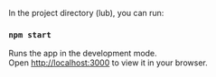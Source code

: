In the project directory (lub), you can run:

### `npm start`

Runs the app in the development mode.\
Open [http://localhost:3000](http://localhost:3000) to view it in your browser.

